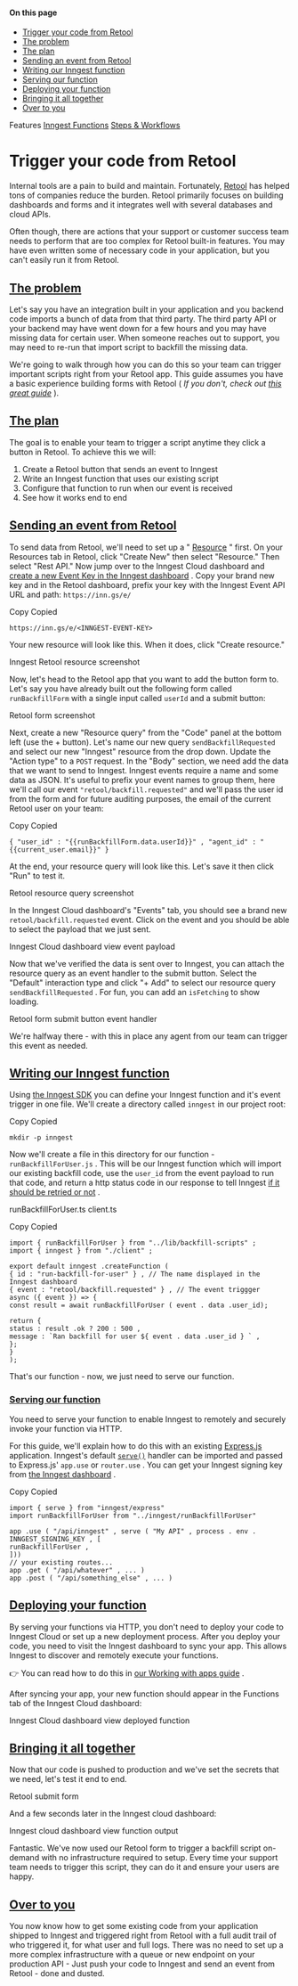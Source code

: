 #### On this page

- [Trigger your code from Retool](\docs\guides\trigger-your-code-from-retool#trigger-your-code-from-retool)
- [The problem](\docs\guides\trigger-your-code-from-retool#the-problem)
- [The plan](\docs\guides\trigger-your-code-from-retool#the-plan)
- [Sending an event from Retool](\docs\guides\trigger-your-code-from-retool#sending-an-event-from-retool)
- [Writing our Inngest function](\docs\guides\trigger-your-code-from-retool#writing-our-inngest-function)
- [Serving our function](\docs\guides\trigger-your-code-from-retool#serving-our-function)
- [Deploying your function](\docs\guides\trigger-your-code-from-retool#deploying-your-function)
- [Bringing it all together](\docs\guides\trigger-your-code-from-retool#bringing-it-all-together)
- [Over to you](\docs\guides\trigger-your-code-from-retool#over-to-you)

Features [Inngest Functions](\docs\features\inngest-functions) [Steps &amp; Workflows](\docs\features\inngest-functions\steps-workflows)

# Trigger your code from Retool

Internal tools are a pain to build and maintain. Fortunately, [Retool](https://retool.com/) has helped tons of companies reduce the burden. Retool primarily focuses on building dashboards and forms and it integrates well with several databases and cloud APIs.

Often though, there are actions that your support or customer success team needs to perform that are too complex for Retool built-in features. You may have even written some of necessary code in your application, but you can't easily run it from Retool.

## [The problem](\docs\guides\trigger-your-code-from-retool#the-problem)

Let's say you have an integration built in your application and you backend code imports a bunch of data from that third party. The third party API or your backend may have went down for a few hours and you may have missing data for certain user. When someone reaches out to support, you may need to re-run that import script to backfill the missing data.

We're going to walk through how you can do this so your team can trigger important scripts right from your Retool app. This guide assumes you have a basic experience building forms with Retool ( *If you don't, check out* [*this great guide*](https://docs.retool.com/docs/create-forms-using-form-component) ).

## [The plan](\docs\guides\trigger-your-code-from-retool#the-plan)

The goal is to enable your team to trigger a script anytime they click a button in Retool. To achieve this we will:

1. Create a Retool button that sends an event to Inngest
2. Write an Inngest function that uses our existing script
3. Configure that function to run when our event is received
4. See how it works end to end

## [Sending an event from Retool](\docs\guides\trigger-your-code-from-retool#sending-an-event-from-retool)

To send data from Retool, we'll need to set up a " [Resource](https://docs.retool.com/docs/resources) " first. On your Resources tab in Retool, click "Create New" then select "Resource." Then select "Rest API." Now jump over to the Inngest Cloud dashboard and [create a new Event Key in the Inngest dashboard](\docs\events\creating-an-event-key) . Copy your brand new key and in the Retool dashboard, prefix your key with the Inngest Event API URL and path: `https://inn.gs/e/`

Copy Copied

```
https://inn.gs/e/<INNGEST-EVENT-KEY>
```

Your new resource will look like this. When it does, click "Create resource."

Inngest Retool resource screenshot

<!-- image -->

Now, let's head to the Retool app that you want to add the button form to. Let's say you have already built out the following form called `runBackfillForm` with a single input called `userId` and a submit button:

Retool form screenshot

<!-- image -->

Next, create a new "Resource query" from the "Code" panel at the bottom left (use the + button). Let's name our new query `sendBackfillRequested` and select our new "Inngest" resource from the drop down. Update the "Action type" to a `POST` request. In the "Body" section, we need add the data that we want to send to Inngest. Inngest events require a name and some data as JSON. It's useful to prefix your event names to group them, here we'll call our event `"retool/backfill.requested"` and we'll pass the user id from the form and for future auditing purposes, the email of the current Retool user on your team:

Copy Copied

```
{ "user_id" : "{{runBackfillForm.data.userId}}" , "agent_id" : "{{current_user.email}}" }
```

At the end, your resource query will look like this. Let's save it then click "Run" to test it.

Retool resource query screenshot

<!-- image -->

In the Inngest Cloud dashboard's "Events" tab, you should see a brand new `retool/backfill.requested` event. Click on the event and you should be able to select the payload that we just sent.

Inngest Cloud dashboard view event payload

<!-- image -->

Now that we've verified the data is sent over to Inngest, you can attach the resource query as an event handler to the submit button. Select the "Default" interaction type and click "+ Add" to select our resource query `sendBackfillRequested` . For fun, you can add an `isFetching` to show loading.

Retool form submit button event handler

<!-- image -->

We're halfway there - with this in place any agent from our team can trigger this event as needed.

## [Writing our Inngest function](\docs\guides\trigger-your-code-from-retool#writing-our-inngest-function)

Using [the Inngest SDK](\features\sdk?ref=retool-guide) you can define your Inngest function and it's event trigger in one file. We'll create a directory called `inngest` in our project root:

Copy Copied

```
mkdir -p inngest
```

Now we'll create a file in this directory for our function - `runBackfillForUser.js` . This will be our Inngest function which will import our existing backfill code, use the `user_id` from the event payload to run that code, and return a http status code in our response to tell Inngest [if it should be retried or not](\docs\functions\retries?ref=retool-guide) .

runBackfillForUser.ts client.ts

Copy Copied

```
import { runBackfillForUser } from "../lib/backfill-scripts" ;
import { inngest } from "./client" ;

export default inngest .createFunction (
{ id : "run-backfill-for-user" } , // The name displayed in the Inngest dashboard
{ event : "retool/backfill.requested" } , // The event triggger
async ({ event }) => {
const result = await runBackfillForUser ( event . data .user_id);

return {
status : result .ok ? 200 : 500 ,
message : `Ran backfill for user ${ event . data .user_id } ` ,
};
}
);
```

That's our function - now, we just need to serve our function.

### [Serving our function](\docs\guides\trigger-your-code-from-retool#serving-our-function)

You need to serve your function to enable Inngest to remotely and securely invoke your function via HTTP.

For this guide, we'll explain how to do this with an existing [Express.js](https://expressjs.com/) application. Inngest's default [`serve()`](\docs\reference\serve) handler can be imported and passed to Express.js' `app.use` or `router.use` . You can get your Inngest signing key from [the Inngest dashboard](https://app.inngest.com/env/production/manage/signing-key) .

Copy Copied

```
import { serve } from "inngest/express"
import runBackfillForUser from "../inngest/runBackfillForUser"

app .use ( "/api/inngest" , serve ( "My API" , process . env . INNGEST_SIGNING_KEY , [
runBackfillForUser ,
]))
// your existing routes...
app .get ( "/api/whatever" , ... )
app .post ( "/api/something_else" , ... )
```

## [Deploying your function](\docs\guides\trigger-your-code-from-retool#deploying-your-function)

By serving your functions via HTTP, you don't need to deploy your code to Inngest Cloud or set up a new deployment process. After you deploy your code, you need to visit the Inngest dashboard to sync your app. This allows Inngest to discover and remotely execute your functions.

👉 You can read how to do this in [our Working with apps guide](\docs\apps\cloud) .

After syncing your app, your new function should appear in the Functions tab of the Inngest Cloud dashboard:

Inngest Cloud dashboard view deployed function

<!-- image -->

## [Bringing it all together](\docs\guides\trigger-your-code-from-retool#bringing-it-all-together)

Now that our code is pushed to production and we've set the secrets that we need, let's test it end to end.

Retool submit form

<!-- image -->

And a few seconds later in the Inngest cloud dashboard:

Inngest cloud dashboard view function output

<!-- image -->

Fantastic. We've now used our Retool form to trigger a backfill script on-demand with no infrastructure required to setup. Every time your support team needs to trigger this script, they can do it and ensure your users are happy.

## [Over to you](\docs\guides\trigger-your-code-from-retool#over-to-you)

You now know how to get some existing code from your application shipped to Inngest and triggered right from Retool with a full audit trail of who triggered it, for what user and full logs. There was no need to set up a more complex infrastructure with a queue or new endpoint on your production API - Just push your code to Inngest and send an event from Retool - done and dusted.